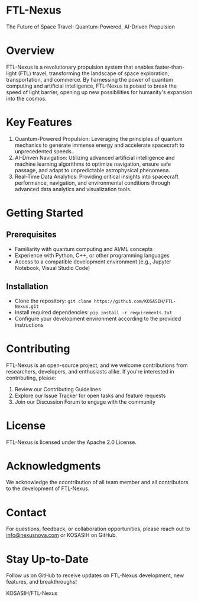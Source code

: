 # FTL-Nexus

The Future of Space Travel: Quantum-Powered, AI-Driven Propulsion

# Overview

FTL-Nexus is a revolutionary propulsion system that enables faster-than-light (FTL) travel, transforming the landscape of space exploration, transportation, and commerce. By harnessing the power of quantum computing and artificial intelligence, FTL-Nexus is poised to break the speed of light barrier, opening up new possibilities for humanity's expansion into the cosmos.

# Key Features

1. Quantum-Powered Propulsion: Leveraging the principles of quantum mechanics to generate immense energy and accelerate spacecraft to unprecedented speeds.
2. AI-Driven Navigation: Utilizing advanced artificial intelligence and machine learning algorithms to optimize navigation, ensure safe passage, and adapt to unpredictable astrophysical phenomena.
3. Real-Time Data Analytics: Providing critical insights into spacecraft performance, navigation, and environmental conditions through advanced data analytics and visualization tools.

# Getting Started

## Prerequisites

- Familiarity with quantum computing and AI/ML concepts
- Experience with Python, C++, or other programming languages
- Access to a compatible development environment (e.g., Jupyter Notebook, Visual Studio Code)

## Installation

- Clone the repository: `git clone https://github.com/KOSASIH/FTL-Nexus.git`
- Install required dependencies: `pip install -r requirements.txt`
- Configure your development environment according to the provided instructions

# Contributing

FTL-Nexus is an open-source project, and we welcome contributions from researchers, developers, and enthusiasts alike. If you're interested in contributing, please:

1. Review our Contributing Guidelines
2. Explore our Issue Tracker for open tasks and feature requests
3. Join our Discussion Forum to engage with the community

# License

FTL-Nexus is licensed under the Apache 2.0 License.

# Acknowledgments

We acknowledge the ccontribution of all team member and all contributors to the development of FTL-Nexus.

# Contact

For questions, feedback, or collaboration opportunities, please reach out to info@nexusnova.com or KOSASIH on GitHub.

# Stay Up-to-Date

Follow us on GitHub to receive updates on FTL-Nexus development, new features, and breakthroughs!

KOSASIH/FTL-Nexus

